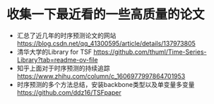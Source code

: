 # 收集一下最近看的一些高质量的论文
+ 汇总了近几年的时序预测论文的网站 <https://blog.csdn.net/qq_41300595/article/details/137973805>
+ 清华大学的Library for TSF <https://github.com/thuml/Time-Series-Library?tab=readme-ov-file>
+ 知乎上面对于时序预测的持续追踪 <https://www.zhihu.com/column/c_1606977997864701953>
+ 时序预测的多个方法总结，安装backbone类型以及单变量多变量 <https://github.com/ddz16/TSFpaper>
